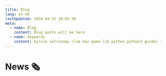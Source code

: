 ```yaml
---
title: Blog
lang: en-US
lastUpdated: 2019-04-25 10:02:36
meta:
  - name: Blog
    content: Blog posts will be here
  - name: keywords
    content: hyrule astronomy club hac-game-lib python python3 guides tutorial beginner educational kids coding games learning 
---
```


# News :newspaper_roll: 

<pageList folder='/news/' />
